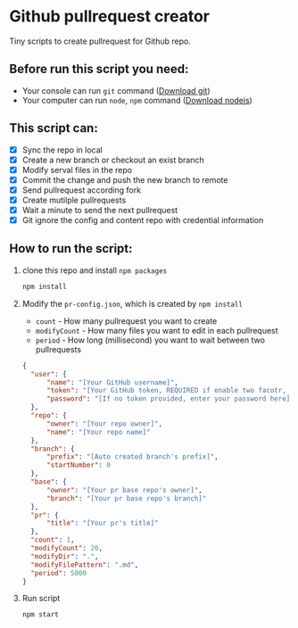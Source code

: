 # Github pullrequest creator
Tiny scripts to create pullrequest for Github repo.

## Before run this script you need:
* Your console can run `git` command ([Download git](https://git-scm.com/downloads))
* Your computer can run `node`, `npm` command ([Download nodejs](https://nodejs.org/en/download/))

## This script can:
- [X] Sync the repo in local
- [X] Create a new branch or checkout an exist branch
- [X] Modify serval files in the repo
- [X] Commit the change and push the new branch to remote
- [X] Send pullrequest according fork
- [X] Create mutilple pullrequests
- [X] Wait a minute to send the next pullrequest
- [X] Git ignore the config and content repo with credential information

## How to run the script:
1. clone this repo and install `npm packages`

   ```cmd
   npm install
   ```
2. Modify the `pr-config.json`, which is created by `npm install`

   * `count` - How many pullrequest you want to create
   * `modifyCount` - How many files you want to edit in each pullrequest
   * `period` - How long (millisecond) you want to wait between two pullrequests

   ```json
   {
     "user": {
         "name": "[Your GitHub username]",
         "token": "[Your GitHub token, REQUIRED if enable two facotr, IF no token, delete this line]",
         "password": "[If no token provided, enter your password here]"
     },
     "repo": {
         "owner": "[Your repo owner]",
         "name": "[Your repo name]"
     },
     "branch": {
         "prefix": "[Auto created branch's prefix]",
         "startNumber": 0
     },
     "base": {
         "owner": "[Your pr base repo's owner]",
         "branch": "[Your pr base repo's branch]"
     },
     "pr": {
         "title": "[Your pr's title]"
     },
     "count": 1,
     "modifyCount": 20,
     "modifyDir": ".",
     "modifyFilePattern": ".md",
     "period": 5000
   }
   ```

3. Run script
   ```cmd
   npm start
   ```
